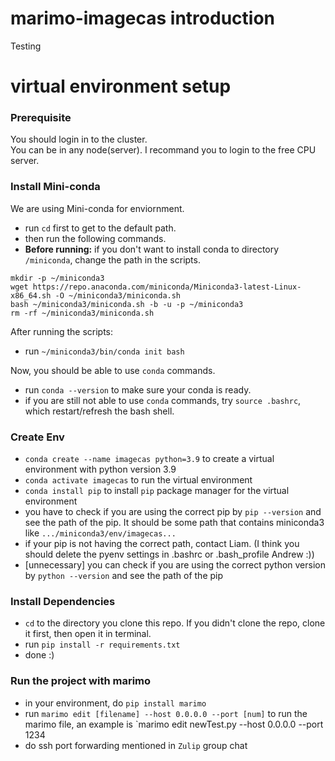 # marimo-imagecas introduction

Testing

# virtual environment setup
### Prerequisite
You should login in to the cluster. \
You can be in any node(server). I recommand you to login to the free CPU server.

### Install Mini-conda
We are using Mini-conda for enviornment.
- run `cd` first to get to the default path.
- then run the following commands.
- **Before running:** if you don't want to install conda to directory `/miniconda`, change the path in the scripts.
```
mkdir -p ~/miniconda3
wget https://repo.anaconda.com/miniconda/Miniconda3-latest-Linux-x86_64.sh -O ~/miniconda3/miniconda.sh
bash ~/miniconda3/miniconda.sh -b -u -p ~/miniconda3
rm -rf ~/miniconda3/miniconda.sh
```

After running the scripts:
- run `~/miniconda3/bin/conda init bash` 
  

Now, you should be able to use `conda` commands.
- run `conda --version` to make sure your conda is ready.
- if you are still not able to use `conda` commands, try `source .bashrc`, which restart/refresh the bash shell.

### Create Env
- `conda create --name imagecas python=3.9` to create a virtual environment with python version 3.9
- `conda activate imagecas` to run the virtual environment
- `conda install pip` to install `pip` package manager for the virtual environment
- you have to check if you are using the correct pip by `pip --version` and see the path of the pip. It should be some path that contains miniconda3 like `.../miniconda3/env/imagecas...`
- if your pip is not having the correct path, contact Liam. (I think you should delete the pyenv settings in .bashrc or .bash_profile Andrew :))
- [unnecessary] you can check if you are using the correct python version by `python --version` and see the path of the pip

### Install Dependencies
- `cd` to the directory you clone this repo. If you didn't clone the repo, clone it first, then open it in terminal.
- run `pip install -r requirements.txt`
- done :)

### Run the project with marimo
- in your environment, do `pip install marimo`
- run `marimo edit [filename] --host 0.0.0.0 --port [num]` to run the marimo file, an example is `marimo edit newTest.py --host 0.0.0.0 --port 1234
- do ssh port forwarding mentioned in `Zulip` group chat

